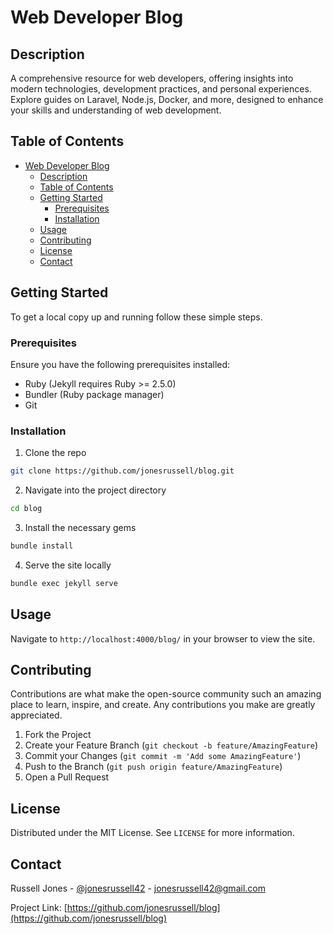 # Web Developer Blog

## Description

A comprehensive resource for web developers, offering insights into modern technologies, development practices, and personal experiences. Explore guides on Laravel, Node.js, Docker, and more, designed to enhance your skills and understanding of web development.

## Table of Contents

- [Web Developer Blog](#web-developer-blog)
  - [Description](#description)
  - [Table of Contents](#table-of-contents)
  - [Getting Started](#getting-started)
    - [Prerequisites](#prerequisites)
    - [Installation](#installation)
  - [Usage](#usage)
  - [Contributing](#contributing)
  - [License](#license)
  - [Contact](#contact)

## Getting Started

To get a local copy up and running follow these simple steps.

### Prerequisites

Ensure you have the following prerequisites installed:

- Ruby (Jekyll requires Ruby >= 2.5.0)
- Bundler (Ruby package manager)
- Git

### Installation

1. Clone the repo

```sh
git clone https://github.com/jonesrussell/blog.git
```

2. Navigate into the project directory

```sh
cd blog
```

3. Install the necessary gems

```sh
bundle install
```

4. Serve the site locally

```sh
bundle exec jekyll serve
```

## Usage

Navigate to `http://localhost:4000/blog/` in your browser to view the site.

## Contributing

Contributions are what make the open-source community such an amazing place to learn, inspire, and create. Any contributions you make are greatly appreciated.

1. Fork the Project
2. Create your Feature Branch (`git checkout -b feature/AmazingFeature`)
3. Commit your Changes (`git commit -m 'Add some AmazingFeature'`)
4. Push to the Branch (`git push origin feature/AmazingFeature`)
5. Open a Pull Request

## License

Distributed under the MIT License. See `LICENSE` for more information.

## Contact

Russell Jones - [@jonesrussell42](twitter.com/jonesrussell42) - <jonesrussell42@gmail.com>

Project Link: [https://github.com/jonesrussell/blog](https://github.com/jonesrussell/blog)
